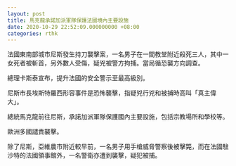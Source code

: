 ```yaml
---
layout: post
title: 馬克龍承諾加派軍隊保護法國境內主要設施
date: 2020-10-29 22:52:09.000000000 +08:00
categories: rthk
---
```


法國東南部城市尼斯發生持刀襲擊案，一名男子在一間教堂附近殺死三人，其中一女死者被斬首，另外數人受傷，疑兇被警方拘捕。當局循恐襲方向調查。

總理卡斯泰宣布，提升法國的安全警示至最高級別。

尼斯市長埃斯特羅西形容事件是恐怖襲擊，指疑兇行兇和被捕時高叫「真主偉大」。

總統馬克龍前往尼斯，承諾加派軍隊保護國內主要設施，包括宗教場所和學校等。

歐洲多國譴責襲擊。

除了尼斯，亞維農市附近較早前，一名男子用手槍威脅警察後被擊斃，而在法國駐沙特的法國領事館外，一名警衛亦遭到襲擊，疑犯被捕。
